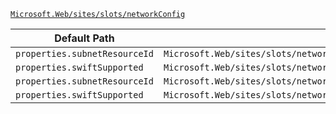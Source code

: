 [`Microsoft.Web/sites/slots/networkConfig`](https://docs.microsoft.com/en-us/azure/templates/microsoft.web/sites/slots/networkconfig)

| Default Path | Alias |
|---|---|
| `properties.subnetResourceId` | `Microsoft.Web/sites/slots/networkConfig/virtualNetwork.subnetResourceId` |
| `properties.swiftSupported` | `Microsoft.Web/sites/slots/networkConfig/virtualNetwork.swiftSupported` |
| `properties.subnetResourceId` | `Microsoft.Web/sites/slots/networkConfig/subnetResourceId` |
| `properties.swiftSupported` | `Microsoft.Web/sites/slots/networkConfig/swiftSupported` |

